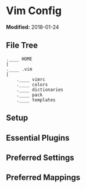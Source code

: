 # Vim Config

**Modified:** 2018-01-24

## File Tree

    .____ HOME
    |
    .____ .vim
    |
        .____ vimrc
        .____ colors
        .____ dictionaries
        .____ pack
        .____ templates

## Setup

## Essential Plugins


## Preferred Settings


## Preferred Mappings